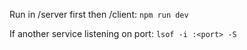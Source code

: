 Run in /server first then /client:
`npm run dev`

If another service listening on port:
`lsof -i :<port> -S`
